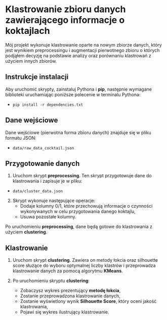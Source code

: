 # Klastrowanie zbioru danych zawierającego informacje o koktajlach

Mój projekt wykonuje klastrowanie oparte na nowym zbiorze danych, który jest wynikiem preprocessingu i augmentacji pierwotnego zbioru o których podjąłem decyzję na podstawie analizy oraz porównaniu klastrowań z użyciem innych zbiorów.

## Instrukcje instalacji

Aby uruchomić skrypty, zainstaluj Pythona i **pip**, następnie wymagane biblioteki uruchamiając poniższe polecenie w terminalu Pythona:
- `pip install -r dependencies.txt`

## Dane wejściowe

Dane wejściowe (pierwotna forma zbioru danych) znajduje się w pliku formatu JSON:

- `data/raw_data_cocktail.json`

## Przygotowanie danych

1. Uruchom skrypt **preprocessing**. Ten skrypt przygotowuje dane do klastrowania i zapisuje je w pliku:

- `data/cluster_data.json`

2. Skrypt wykonuje następujące operacje:
   - Dodaje kolumny 0/1, które przechowują informacje o czynności wykonywanych w celu przygotowania danego koktajlu,
   - Usuwa pozostałe kolumny.

Po uruchomieniu **preprocessing**, dane będą gotowe do klastrowania z użyciem **clustering**.

## Klastrowanie

1. Uruchom skrypt **clustering**. Zawiera on metody łokcia oraz silhouette score służące do wyboru optymalnej liczby klastrów i przeprowadza klastrowanie danych za pomocą algorytmu **KMeans**.

2. Po uruchomieniu skryptu **clustering**:
   - Zobaczysz wykres prezentujący **metodę łokcia**,
   - Zostanie przeprowadzona klastrowanie danych,
   - Zostanie wyświetlony wynik **Silhouette Score**, który oceni jakość klastrowania,
   - Pojawi się wykres ilustrujący klastrowanie.

